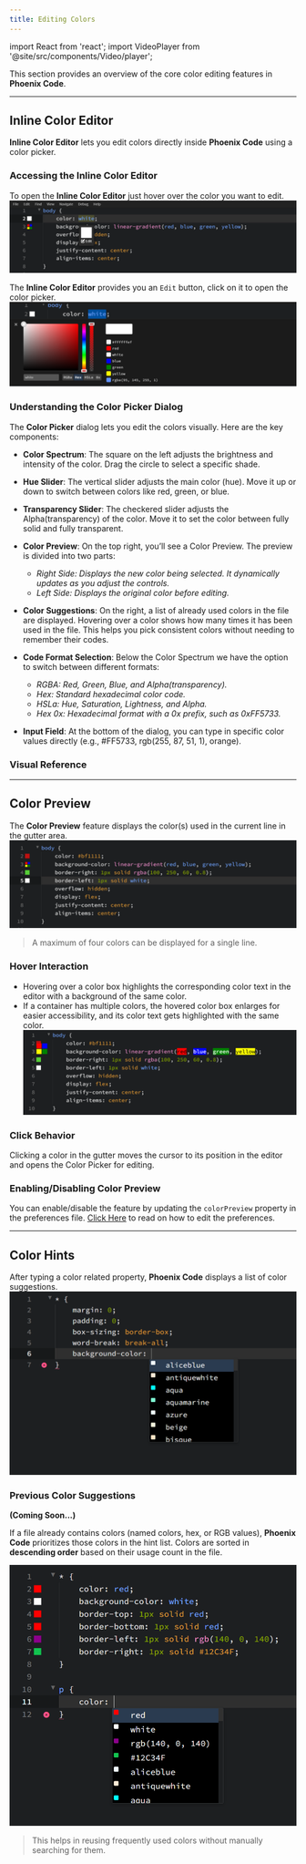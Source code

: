 ```yaml
---
title: Editing Colors
---
```


import React from 'react';
import VideoPlayer from '@site/src/components/Video/player';

This section provides an overview of the core color editing features in **Phoenix Code**.

---

## Inline Color Editor
**Inline Color Editor** lets you edit colors directly inside **Phoenix Code** using a color picker.

### Accessing the Inline Color Editor
To open the **Inline Color Editor** just hover over the color you want to edit.
![Inline Color Editor](./images/editingColors/inlineColorEditor.png "Inline Color Editor")

The **Inline Color Editor** provides you an `Edit` button, click on it to open the color picker.
![Color Picker](./images/editingColors/colorPicker.png "Color Picker")


### Understanding the Color Picker Dialog
The **Color Picker** dialog lets you edit the colors visually. Here are the key components:

* **Color Spectrum**: The square on the left adjusts the brightness and intensity of the color. Drag the circle to select a specific shade.

* **Hue Slider**: The vertical slider adjusts the main color (hue). Move it up or down to switch between colors like red, green, or blue.

* **Transparency Slider**: The checkered slider adjusts the Alpha(transparency) of the color. Move it to set the color between fully solid and fully transparent.

* **Color Preview**: On the top right, you’ll see a Color Preview. The preview is divided into two parts:
    * *Right Side: Displays the new color being selected. It dynamically updates as you adjust the controls.*
    * *Left Side: Displays the original color before editing.*

* **Color Suggestions**: On the right, a list of already used colors in the file are displayed. Hovering over a color shows how many times it has been used in the file. This helps you pick consistent colors without needing to remember their codes.

* **Code Format Selection**: Below the Color Spectrum we have the option to switch between different formats:
    * *RGBA: Red, Green, Blue, and Alpha(transparency).*
    * *Hex: Standard hexadecimal color code.*
    * *HSLa: Hue, Saturation, Lightness, and Alpha.*
    * *Hex 0x: Hexadecimal format with a 0x prefix, such as 0xFF5733.*

* **Input Field**: At the bottom of the dialog, you can type in specific color values directly (e.g., #FF5733, rgb(255, 87, 51, 1), orange).

### Visual Reference

<VideoPlayer 
  src="https://docs-images.phcode.dev/videos/editing-colors/inlineColorEditor.mp4"
/>

___

## Color Preview
The **Color Preview** feature displays the color(s) used in the current line in the gutter area.
![Color Preview](./images/editingColors/colorPreview.png "Color Preview")

> A maximum of four colors can be displayed for a single line.

### Hover Interaction
* Hovering over a color box highlights the corresponding color text in the editor with a background of the same color.
* If a container has multiple colors, the hovered color box enlarges for easier accessibility, and its color text gets highlighted with the same color.
![Color Preview Hover](./images/editingColors/colorPreviewHover.png "Color Preview Hover")


### Click Behavior
Clicking a color in the gutter moves the cursor to its position in the editor and opens the Color Picker for editing.

### Enabling/Disabling Color Preview

You can enable/disable the feature by updating the `colorPreview` property in the preferences file. [Click Here](./03-editing-text.md#editing-preferences) to read on how to edit the preferences.

---

## Color Hints
After typing a color related property, **Phoenix Code** displays a list of color suggestions.  
![Color Hints](./images/editingColors/colorHints.png "Color Hints")

### Previous Color Suggestions
**(Coming Soon...)**  

If a file already contains colors (named colors, hex, or RGB values), **Phoenix Code** prioritizes those colors in the hint list. Colors are sorted in **descending order** based on their usage count in the file.  

![Previously Used Colors](./images/editingColors/previously-used-colors.png "Previously Used Colors")

> This helps in reusing frequently used colors without manually searching for them.  
